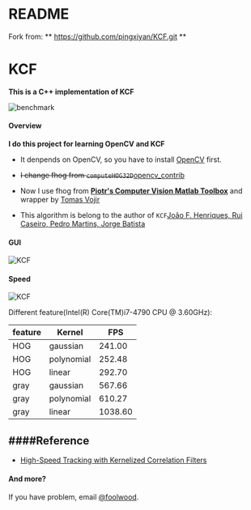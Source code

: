 # README
Fork from: **  https://github.com/pingxiyan/KCF.git ** <br>

# KCF

**This is a C++ implementation of KCF**

![benchmark](http://www.robots.ox.ac.uk/~joao/circulant/tiles.png)

#### Overview

**I do this project for learning OpenCV and KCF**

* It denpends on OpenCV, so you have to install [OpenCV](http://opencv.org/) first.
* ~~I change fhog from `computeHOG32D`~~[opencv_contrib](https://github.com/opencv/opencv_contrib/blob/master/modules/dpm/src/dpm_feature.cpp)
* Now I use fhog from [**Piotr's Computer Vision Matlab Toolbox**](http://pdollar.github.io/toolbox/index.html) and wrapper by [Tomas Vojir](https://github.com/vojirt/kcf)

* This algorithm is belong to the author of `KCF`[João F. Henriques, Rui Caseiro, Pedro Martins, Jorge Batista](http://www.robots.ox.ac.uk/~joao/circulant/)

#### GUI


![KCF](David3.png)


#### Speed
![KCF](hog_result.png)

Different feature(Intel(R) Core(TM)i7-4790 CPU @ 3.60GHz):

  feature  |   Kernel   | FPS 
-----------| -----------|----- 
    HOG    |  gaussian  | 241.00
    HOG    | polynomial | 252.48
    HOG    |   linear   | 292.70
    gray   |  gaussian  | 567.66
    gray   | polynomial | 610.27
    gray   |   linear   | 1038.60


####Reference
----------
* [High-Speed Tracking with Kernelized Correlation Filters](http://www.robots.ox.ac.uk/~joao/circulant/)

#### And more?

If you have problem, email [@foolwood](wangqiang2015@ia.ac.cn).
